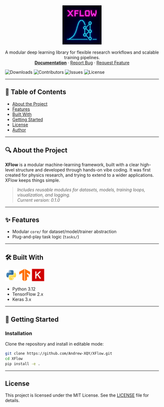 <p align="center">
  <a href="https://andrew-xqy.github.io/XFlow/">
    <img src="images/logo.png" alt="XFlow Logo" width="128" height="128">
  </a>
  <p align="center">
    A modular deep learning library for flexible research workflows and scalable training pipelines.
    <br/>
    <a href="https://andrew-xqy.github.io/XFlow/"><b>Documentation</b></a>
    ·
    <a href="https://github.com/Andrew-XQY/XFlow/issues">Report Bug</a>
    ·
    <a href="https://github.com/Andrew-XQY/XFlow/issues">Request Feature</a>
  </p>
</p>

![Downloads](https://img.shields.io/github/downloads/Andrew-XQY/XFlow/total)
![Contributors](https://img.shields.io/github/contributors/Andrew-XQY/XFlow?color=dark-green)
![Issues](https://img.shields.io/github/issues/Andrew-XQY/XFlow)
![License](https://img.shields.io/github/license/Andrew-XQY/XFlow)

---

## 📖 Table of Contents

- [About the Project](#-about-the-project)
- [Features](#-features)
- [Built With](#-built-with)
- [Getting Started](#-getting-started)
- [License](#-license)
- [Author](#-author)

---

## 🔍 About the Project

**XFlow** is a modular machine-learning framework, built with a clear high-level structure and developed through hands-on vibe coding. It was first created for physics research, and trying to extend to a wider applications. XFlow keeps things simple.

> _Includes reusable modules for datasets, models, training loops, visualization, and logging._  
> _Current version: 0.1.0_

---

## ✨ Features

- Modular `core/` for dataset/model/trainer abstraction
- Plug-and-play task logic (`tasks/`)

---

## 🛠 Built With

<a href="https://www.python.org/"><img src="https://raw.githubusercontent.com/devicons/devicon/master/icons/python/python-original.svg" height="40px" width="40px" /></a>
<a href="https://www.tensorflow.org/"><img src="https://raw.githubusercontent.com/devicons/devicon/master/icons/tensorflow/tensorflow-original.svg" height="40px" width="40px" /></a>
<a href="https://keras.io/"><img src="https://raw.githubusercontent.com/devicons/devicon/master/icons/keras/keras-original.svg" height="40px" /></a>

- Python 3.12
- TensorFlow 2.x
- Keras 3.x

---

## 🚀 Getting Started

### Installation

Clone the repository and install in editable mode:

```bash
git clone https://github.com/Andrew-XQY/XFlow.git
cd XFlow
pip install -e .
```

---

## License

This project is licensed under the MIT License. See the [LICENSE](LICENSE) file for details. 